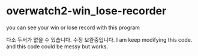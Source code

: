 # overwatch2-win_lose-recorder
you can see your win or lose record with this program


다소 두서가 없을 수 있습니다. 수정 보완중입니다.
I am keep modifying this code. and this code could be messy but works.

